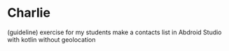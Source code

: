# Charlie
(guideline) exercise for my students make a contacts list in Abdroid Studio with kotlin without geolocation
